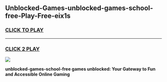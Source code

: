 
## Unblocked-Games-unblocked-games-school-free-Play-Free-eix1s
<h3>
<a href="https://premium76.site?title=unblocked-games-school-free&ref=17A">CLICK TO PLAY</a></h3>
<hr>

<h3>
<a href="https://premium76.site?title=unblocked-games-school-free&ref=17A">CLICK 2 PLAY</a>
  
</h3>

<a href="https://premium76.site?title=unblocked-games-school-free&ref=17A"><img src="https://clearcache.store/games.png"></a>


**unblocked-games-school-free games unblocked: Your Gateway to Fun and Accessible Online Gaming**

